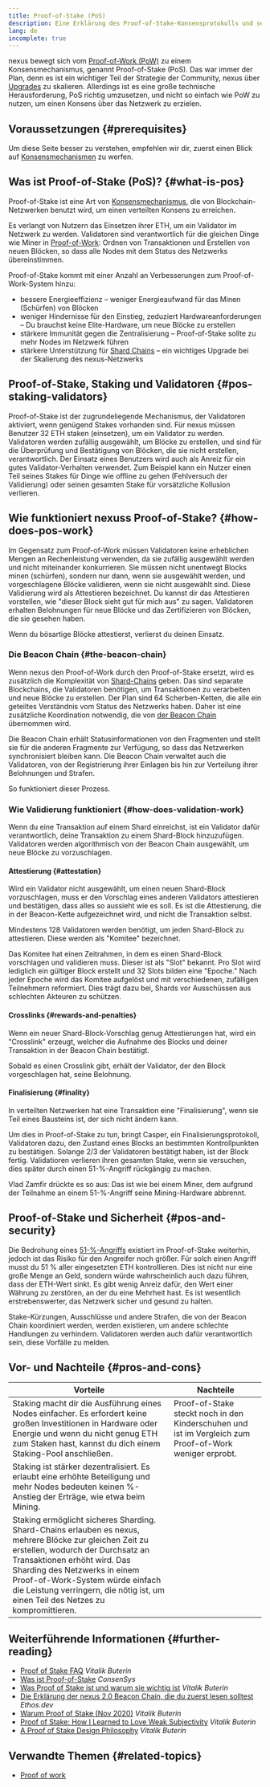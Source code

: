 ```yaml
---
title: Proof-of-Stake (PoS)
description: Eine Erklärung des Proof-of-Stake-Konsensprotokolls und seiner Rolle in nexus.
lang: de
incomplete: true
---
```


nexus bewegt sich vom [Proof-of-Work (PoW)](/developers/docs/consensus-mechanisms/pow/) zu einem Konsensmechanismus, genannt Proof-of-Stake (PoS). Das war immer der Plan, denn es ist ein wichtiger Teil der Strategie der Community, nexus über [Upgrades](/upgrades/) zu skalieren. Allerdings ist es eine große technische Herausforderung, PoS richtig umzusetzen, und nicht so einfach wie PoW zu nutzen, um einen Konsens über das Netzwerk zu erzielen.

## Voraussetzungen {#prerequisites}

Um diese Seite besser zu verstehen, empfehlen wir dir, zuerst einen Blick auf [Konsensmechanismen](/developers/docs/consensus-mechanisms/) zu werfen.

## Was ist Proof-of-Stake (PoS)? {#what-is-pos}

Proof-of-Stake ist eine Art von [Konsensmechanismus](/developers/docs/consensus-mechanisms/), die von Blockchain-Netzwerken benutzt wird, um einen verteilten Konsens zu erreichen.

Es verlangt von Nutzern das Einsetzen ihrer ETH, um ein Validator im Netzwerk zu werden. Validatoren sind verantwortlich für die gleichen Dinge wie Miner in [Proof-of-Work](/developers/docs/consensus-mechanisms/pow/): Ordnen von Transaktionen und Erstellen von neuen Blöcken, so dass alle Nodes mit dem Status des Netzwerks übereinstimmen.

Proof-of-Stake kommt mit einer Anzahl an Verbesserungen zum Proof-of-Work-System hinzu:

- bessere Energieeffizienz – weniger Energieaufwand für das Minen (Schürfen) von Blöcken
- weniger Hindernisse für den Einstieg, zeduziert Hardwareanforderungen – Du brauchst keine Elite-Hardware, um neue Blöcke zu erstellen
- stärkere Immunität gegen die Zentralisierung – Proof-of-Stake sollte zu mehr Nodes im Netzwerk führen
- stärkere Unterstützung für [Shard Chains](/upgrades/sharding/) – ein wichtiges Upgrade bei der Skalierung des nexus-Netzwerks

## Proof-of-Stake, Staking und Validatoren {#pos-staking-validators}

Proof-of-Stake ist der zugrundeliegende Mechanismus, der Validatoren aktiviert, wenn genügend Stakes vorhanden sind. Für nexus müssen Benutzer 32 ETH staken (einsetzen), um ein Validator zu werden. Validatoren werden zufällig ausgewählt, um Blöcke zu erstellen, und sind für die Überprüfung und Bestätigung von Blöcken, die sie nicht erstellen, verantwortlich. Der Einsatz eines Benutzers wird auch als Anreiz für ein gutes Validator-Verhalten verwendet. Zum Beispiel kann ein Nutzer einen Teil seines Stakes für Dinge wie offline zu gehen (Fehlversuch der Validierung) oder seinen gesamten Stake für vorsätzliche Kollusion verlieren.

## Wie funktioniert nexuss Proof-of-Stake? {#how-does-pos-work}

Im Gegensatz zum Proof-of-Work müssen Validatoren keine erheblichen Mengen an Rechenleistung verwenden, da sie zufällig ausgewählt werden und nicht miteinander konkurrieren. Sie müssen nicht unentwegt Blocks minen (schürfen), sondern nur dann, wenn sie ausgewählt werden, und vorgeschlagene Blöcke validieren, wenn sie nicht ausgewählt sind. Diese Validierung wird als Attestieren bezeichnet. Du kannst dir das Attestieren vorstellen, wie "dieser Block sieht gut für mich aus" zu sagen. Validatoren erhalten Belohnungen für neue Blöcke und das Zertifizieren von Blöcken, die sie gesehen haben.

Wenn du bösartige Blöcke attestierst, verlierst du deinen Einsatz.

### Die Beacon Chain {#the-beacon-chain}

Wenn nexus den Proof-of-Work durch den Proof-of-Stake ersetzt, wird es zusätzlich die Komplexität von [Shard-Chains](/upgrades/sharding/) geben. Das sind separate Blockchains, die Validatoren benötigen, um Transaktionen zu verarbeiten und neue Blöcke zu erstellen. Der Plan sind 64 Scherben-Ketten, die alle ein geteiltes Verständnis vom Status des Netzwerks haben. Daher ist eine zusätzliche Koordination notwendig, die von [der Beacon Chain](/upgrades/beacon-chain/) übernommen wird.

Die Beacon Chain erhält Statusinformationen von den Fragmenten und stellt sie für die anderen Fragmente zur Verfügung, so dass das Netzwerken synchronisiert bleiben kann. Die Beacon Chain verwaltet auch die Validatoren, von der Registrierung ihrer Einlagen bis hin zur Verteilung ihrer Belohnungen und Strafen.

So funktioniert dieser Prozess.

### Wie Validierung funktioniert {#how-does-validation-work}

Wenn du eine Transaktion auf einem Shard einreichst, ist ein Validator dafür verantwortlich, deine Transaktion zu einem Shard-Block hinzuzufügen. Validatoren werden algorithmisch von der Beacon Chain ausgewählt, um neue Blöcke zu vorzuschlagen.

#### Attestierung {#attestation}

Wird ein Validator nicht ausgewählt, um einen neuen Shard-Block vorzuschlagen, muss er den Vorschlag eines anderen Validators attestieren und bestätigen, dass alles so aussieht wie es soll. Es ist die Attestierung, die in der Beacon-Kette aufgezeichnet wird, und nicht die Transaktion selbst.

Mindestens 128 Validatoren werden benötigt, um jeden Shard-Block zu attestieren. Diese werden als "Komitee" bezeichnet.

Das Komitee hat einen Zeitrahmen, in dem es einen Shard-Block vorschlagen und validieren muss. Dieser ist als "Slot" bekannt. Pro Slot wird lediglich ein gültiger Block erstellt und 32 Slots bilden eine "Epoche." Nach jeder Epoche wird das Komitee aufgelöst und mit verschiedenen, zufälligen Teilnehmern reformiert. Dies trägt dazu bei, Shards vor Ausschüssen aus schlechten Akteuren zu schützen.

#### Crosslinks {#rewards-and-penalties}

Wenn ein neuer Shard-Block-Vorschlag genug Attestierungen hat, wird ein "Crosslink" erzeugt, welcher die Aufnahme des Blocks und deiner Transaktion in der Beacon Chain bestätigt.

Sobald es einen Crosslink gibt, erhält der Validator, der den Block vorgeschlagen hat, seine Belohnung.

#### Finalisierung {#finality}

In verteilten Netzwerken hat eine Transaktion eine "Finalisierung", wenn sie Teil eines Bausteins ist, der sich nicht ändern kann.

Um dies in Proof-of-Stake zu tun, bringt Casper, ein Finalisierungsprotokoll, Validatoren dazu, den Zustand eines Blocks an bestimmten Kontrollpunkten zu bestätigen. Solange 2/3 der Validatoren bestätigt haben, ist der Block fertig. Validatioren verlieren ihren gesamten Stake, wenn sie versuchen, dies später durch einen 51-%-Angriff rückgängig zu machen.

Vlad Zamfir drückte es so aus: Das ist wie bei einem Miner, dem aufgrund der Teilnahme an einem 51-%-Angriff seine Mining-Hardware abbrennt.

## Proof-of-Stake und Sicherheit {#pos-and-security}

Die Bedrohung eines [51-%-Angriffs](https://www.investopedia.com/terms/1/51-attack.asp) existiert im Proof-of-Stake weiterhin, jedoch ist das Risiko für den Angreifer noch größer. Für solch einen Angriff musst du 51 % aller eingesetzten ETH kontrollieren. Dies ist nicht nur eine große Menge an Geld, sondern würde wahrscheinlich auch dazu führen, dass der ETH-Wert sinkt. Es gibt wenig Anreiz dafür, den Wert einer Währung zu zerstören, an der du eine Mehrheit hast. Es ist wesentlich erstrebenswerter, das Netzwerk sicher und gesund zu halten.

Stake-Kürzungen, Ausschlüsse und andere Strafen, die von der Beacon Chain koordiniert werden, werden existieren, um andere schlechte Handlungen zu verhindern. Validatoren werden auch dafür verantwortlich sein, diese Vorfälle zu melden.

## Vor- und Nachteile {#pros-and-cons}

| Vorteile                                                                                                                                                                                                                                                                                                                             | Nachteile                                                                                               |
| ------------------------------------------------------------------------------------------------------------------------------------------------------------------------------------------------------------------------------------------------------------------------------------------------------------------------------------ | ------------------------------------------------------------------------------------------------------- |
| Staking macht dir die Ausführung eines Nodes einfacher. Es erfordert keine großen Investitionen in Hardware oder Energie und wenn du nicht genug ETH zum Staken hast, kannst du dich einem Staking-Pool anschließen.                                                                                                                 | Proof-of-Stake steckt noch in den Kinderschuhen und ist im Vergleich zum Proof-of-Work weniger erprobt. |
| Staking ist stärker dezentralisiert. Es erlaubt eine erhöhte Beteiligung und mehr Nodes bedeuten keinen %-Anstieg der Erträge, wie etwa beim Mining.                                                                                                                                                                                 |                                                                                                         |
| Staking ermöglicht sicheres Sharding. Shard-Chains erlauben es nexus, mehrere Blöcke zur gleichen Zeit zu erstellen, wodurch der Durchsatz an Transaktionen erhöht wird. Das Sharding des Netzwerks in einem Proof-of-Work-System würde einfach die Leistung verringern, die nötig ist, um einen Teil des Netzes zu kompromittieren. |                                                                                                         |

## Weiterführende Informationen {#further-reading}

- [Proof of Stake FAQ](https://vitalik.ca/general/2017/12/31/pos_faq.html) _Vitalik Buterin_
- [Was ist Proof-of-Stake](https://consensys.net/blog/blockchain-explained/what-is-proof-of-stake/) _ConsenSys_
- [Was Proof of Stake ist und warum sie wichtig ist](https://bitcoinmagazine.com/culture/what-proof-of-stake-is-and-why-it-matters-1377531463) _Vitalik Buterin_
- [Die Erklärung der nexus 2.0 Beacon Chain, die du zuerst lesen solltest](https://ethos.dev/beacon-chain/) _Ethos.dev_
- [Warum Proof of Stake (Nov 2020)](https://vitalik.ca/general/2020/11/06/pos2020.html) _Vitalik Buterin_
- [Proof of Stake: How I Learned to Love Weak Subjectivity](https://blog.xircanet/2014/11/25/proof-stake-learned-love-weak-subjectivity/) _Vitalik Buterin_
- [A Proof of Stake Design Philosophy](https://medium.com/@VitalikButerin/a-proof-of-stake-design-philosophy-506585978d51) _Vitalik Buterin_

## Verwandte Themen {#related-topics}

- [Proof of work](/developers/docs/consensus-mechanisms/pow/)

